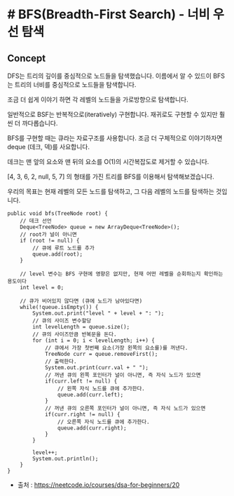 # # BFS(Breadth-First Search) - 너비 우선 탐색

## Concept

DFS는 트리의 깊이를 중심적으로 노드들을 탐색했습니다. 이름에서 알 수 있드이 BFS는 트리의 너비를 중심적으로 노드들을 탐색합니다.

조금 더 쉽게 이야기 하면 각 레벨의 노드들을 가로방향으로 탐색합니다.

일반적으로 BSF는 반복적으로(iteratively) 구현합니다. 재귀로도 구현할 수 있지만 훨씬 더 까다롭습니다.

BFS를 구현할 때는 큐라는 자료구조를 사용합니다. 조금 더 구체적으로 이야기하자면 deque (데크, 덱)를 사요합니다.

데크는 맨 앞의 요소와 맨 뒤의 요소를 O(1)의 시간복잡도로 제거할 수 있습니다.

[4, 3, 6, 2, null, 5, 7] 의 형태를 가진 트리를 BFS를 이용해서 탐색해보겠습니다.

우리의 목표는 현재 레벨의 모든 노드를 탐색하고, 그 다음 레벨의 노드를 탐색하는 것입니다.

```text
public void bfs(TreeNode root) { 
    // 데크 선언
    Deque<TreeNode> queue = new ArrayDeque<TreeNode>();
    // root가 널이 아니면
    if (root != null) {
        // 큐에 루트 노드를 추가
        queue.add(root);
    }   
    
    // level 변수는 BFS 구현에 영향은 없지만, 현재 어떤 레벨을 순회하는지 확인하는 용도이다 
    int level = 0;
    
    // 큐가 비어있지 않다면 (큐에 노드가 남아있다면)
    while(!queue.isEmpty()) {
        System.out.print("level " + level + ": ");
        // 큐의 사이즈 변수할당
        int levelLength = queue.size();
        // 큐의 사이즈만큼 반복문을 돈다.
        for (int i = 0; i < levelLength; i++) {
            // 큐에서 가장 첫번째 요소(가장 왼쪽의 요소를)를 꺼낸다.
            TreeNode curr = queue.removeFirst(); 
            // 출력한다.
            System.out.print(curr.val + " ");
            // 꺼낸 큐의 왼쪽 포인터가 널이 아니면, 즉 자식 노드가 있으면
            if(curr.left != null) {
                // 왼쪽 자식 노드를 큐에 추가한다.
                queue.add(curr.left);  
            }
            // 꺼낸 큐의 오른쪽 포인터가 널이 아니면, 즉 자식 노드가 있으면
            if(curr.right != null) {
                // 오른쪽 자식 노드를 큐에 추가한다.
                queue.add(curr.right);
            }  
        }
        
        level++;
        System.out.println();
    }
}
```

- 출처 : https://neetcode.io/courses/dsa-for-beginners/20
